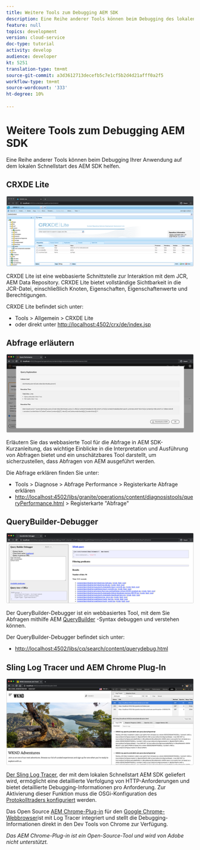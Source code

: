 ```yaml
---
title: Weitere Tools zum Debugging AEM SDK
description: Eine Reihe anderer Tools können beim Debugging des lokalen Schnellstarts des AEM SDK helfen.
feature: null
topics: development
version: cloud-service
doc-type: tutorial
activity: develop
audience: developer
kt: 5251
translation-type: tm+mt
source-git-commit: a3d3612713decefb5c7e1cf5b2d4d21afff0a2f5
workflow-type: tm+mt
source-wordcount: '333'
ht-degree: 10%

---
```



# Weitere Tools zum Debugging AEM SDK

Eine Reihe anderer Tools können beim Debugging Ihrer Anwendung auf dem lokalen Schnellstart des AEM SDK helfen.

## CRXDE Lite

![CRXDE Lite](./assets/other-tools/crxde-lite.png)

CRXDE Lite ist eine webbasierte Schnittstelle zur Interaktion mit dem JCR, AEM Data Repository. CRXDE Lite bietet vollständige Sichtbarkeit in die JCR-Datei, einschließlich Knoten, Eigenschaften, Eigenschaftenwerte und Berechtigungen.

CRXDE Lite befindet sich unter:

+ Tools > Allgemein > CRXDE Lite
+ oder direkt unter [http://localhost:4502/crx/de/index.jsp](http://localhost:4502/crx/de/index.jsp)

## Abfrage erläutern

![Abfrage erläutern](./assets/other-tools/explain-query.png)

Erläutern Sie das webbasierte Tool für die Abfrage in AEM SDK-Kurzanleitung, das wichtige Einblicke in die Interpretation und Ausführung von Abfragen bietet und ein unschätzbares Tool darstellt, um sicherzustellen, dass Abfragen von AEM ausgeführt werden.

Die Abfrage erklären finden Sie unter:

+ Tools > Diagnose > Abfrage Performance > Registerkarte Abfrage erklären
+ [http://localhost:4502/libs/granite/operations/content/diagnosistools/queryPerformance.html](http://localhost:4502/libs/granite/operations/content/diagnosistools/queryPerformance.html) > Registerkarte &quot;Abfrage&quot;

## QueryBuilder-Debugger

![QueryBuilder-Debugger](./assets/other-tools/query-debugger.png)

Der QueryBuilder-Debugger ist ein webbasiertes Tool, mit dem Sie Abfragen mithilfe AEM [QueryBuilder](https://docs.adobe.com/content/help/en/experience-manager-65/developing/platform/query-builder/querybuilder-api.html) -Syntax debuggen und verstehen können.

Der QueryBuilder-Debugger befindet sich unter:

+ [http://localhost:4502/libs/cq/search/content/querydebug.html](http://localhost:4502/libs/cq/search/content/querydebug.html)

## Sling Log Tracer und AEM Chrome Plug-In

![Sling Log Tracer und AEM Chrome Plug-In](./assets/other-tools/log-tracer.png)

[Der Sling Log Tracer](https://sling.apache.org/documentation/bundles/log-tracers.html), der mit dem lokalen Schnellstart AEM SDK geliefert wird, ermöglicht eine detaillierte Verfolgung von HTTP-Anforderungen und bietet detaillierte Debugging-Informationen pro Anforderung. Zur Aktivierung dieser Funktion muss die OSGi-Konfiguration des [Protokolltraders konfiguriert](https://sling.apache.org/documentation/bundles/log-tracers.html#configuration-1) werden.

Das Open Source [AEM Chrome-Plug-in](https://chrome.google.com/webstore/detail/aem-chrome-plug-in/ejdcnikffjleeffpigekhccpepplaode?hl=en-US) für den [Google Chrome-Webbrowser](https://www.google.com/chrome/)ist mit Log Tracer integriert und stellt die Debugging-Informationen direkt in den Dev Tools von Chrome zur Verfügung.

_Das AEM Chrome-Plug-in ist ein Open-Source-Tool und wird von Adobe nicht unterstützt._

